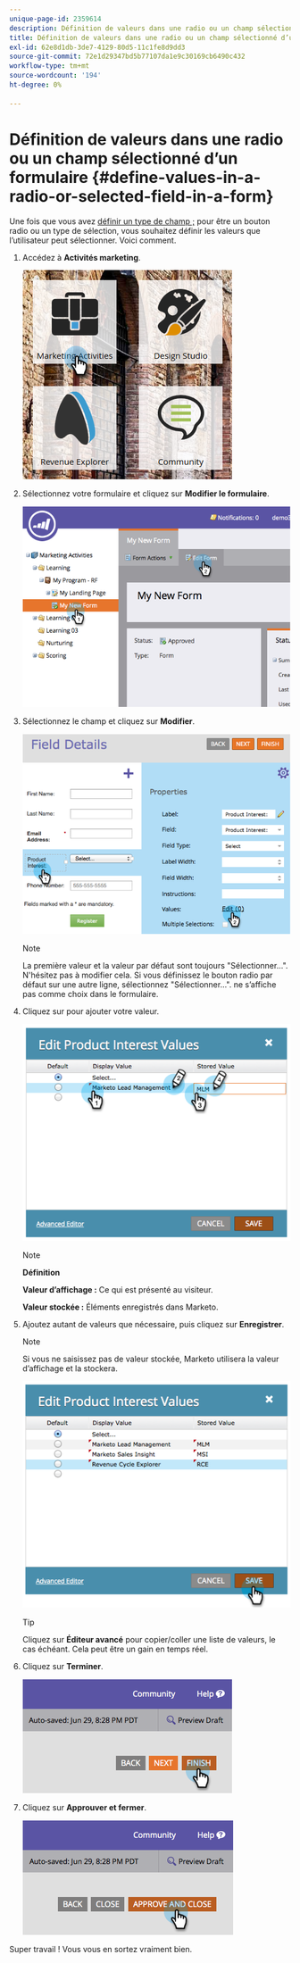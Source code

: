 ```yaml
---
unique-page-id: 2359614
description: Définition de valeurs dans une radio ou un champ sélectionné dans un formulaire - Documents Marketo - Documentation du produit
title: Définition de valeurs dans une radio ou un champ sélectionné d’un formulaire
exl-id: 62e8d1db-3de7-4129-80d5-11c1fe8d9dd3
source-git-commit: 72e1d29347bd5b77107da1e9c30169cb6490c432
workflow-type: tm+mt
source-wordcount: '194'
ht-degree: 0%

---
```


# Définition de valeurs dans une radio ou un champ sélectionné d’un formulaire {#define-values-in-a-radio-or-selected-field-in-a-form}

Une fois que vous avez [définir un type de champ ;](/help/marketo/product-docs/administration/field-management/change-the-type-of-a-marketo-custom-field.md) pour être un bouton radio ou un type de sélection, vous souhaitez définir les valeurs que l’utilisateur peut sélectionner. Voici comment.

1. Accédez à **Activités marketing**.

   ![](assets/ma.png)

1. Sélectionnez votre formulaire et cliquez sur **Modifier le formulaire**.

   ![](assets/image2014-9-15-16-3a28-3a56.png)

1. Sélectionnez le champ et cliquez sur **Modifier**.

   ![](assets/image2014-9-15-16-3a29-3a6.png)

   >[!NOTE]
   >
   >La première valeur et la valeur par défaut sont toujours &quot;Sélectionner...&quot;. N&#39;hésitez pas à modifier cela. Si vous définissez le bouton radio par défaut sur une autre ligne, sélectionnez &quot;Sélectionner...&quot;. ne s’affiche pas comme choix dans le formulaire.

1. Cliquez sur pour ajouter votre valeur.

   ![](assets/image2014-9-15-16-3a29-3a18.png)

   >[!NOTE]
   >
   >**Définition**
   >
   >**Valeur d’affichage :** Ce qui est présenté au visiteur.
   >
   >**Valeur stockée :** Éléments enregistrés dans Marketo.

1. Ajoutez autant de valeurs que nécessaire, puis cliquez sur **Enregistrer**.

   >[!NOTE]
   >
   >Si vous ne saisissez pas de valeur stockée, Marketo utilisera la valeur d’affichage et la stockera.

   ![](assets/image2014-9-15-16-3a29-3a30.png)

   >[!TIP]
   >
   >Cliquez sur **Éditeur avancé** pour copier/coller une liste de valeurs, le cas échéant. Cela peut être un gain en temps réel.

1. Cliquez sur **Terminer**.

   ![](assets/image2014-9-15-16-3a29-3a43.png)

1. Cliquez sur **Approuver et fermer**.

   ![](assets/image2014-9-15-16-3a29-3a57.png)

Super travail ! Vous vous en sortez vraiment bien.
